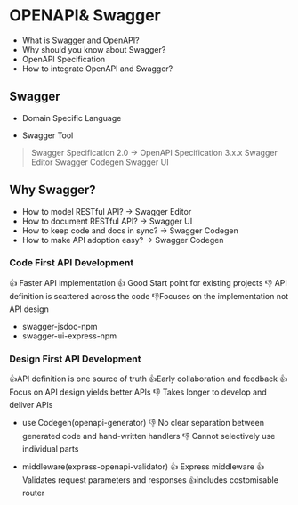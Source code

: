 # OPENAPI& Swagger

- What is Swagger and OpenAPI?
- Why should you know about Swagger?
- OpenAPI Specification
- How to integrate OpenAPI and Swagger?

## Swagger

- Domain Specific Language

- Swagger Tool
> Swagger Specification 2.0 -> OpenAPI Specification 3.x.x
> Swagger Editor
> Swagger Codegen
> Swagger UI

## Why Swagger?
- How to model RESTful API? -> Swagger Editor
- How to document RESTful API? -> Swagger UI
- How to keep code and docs in sync? -> Swagger Codegen
- How to make API adoption easy? -> Swagger Codegen


### Code First API Development
👍 Faster API implementation
👍 Good Start point for existing projects
👎 API definition is scattered across the code
👎Focuses on the implementation not API design
- swagger-jsdoc-npm
- swagger-ui-express-npm

### Design First API Development
👍API definition is one source of truth
👍Early collaboration and feedback
👍Focus on API design yields better APIs
👎 Takes longer to develop and deliver APIs

- use Codegen(openapi-generator)
👎 No clear separation between generated code and hand-written handlers
👎 Cannot selectively use individual parts

- middleware(express-openapi-validator)
👍 Express middleware
👍 Validates request parameters and responses
👍includes costomisable router